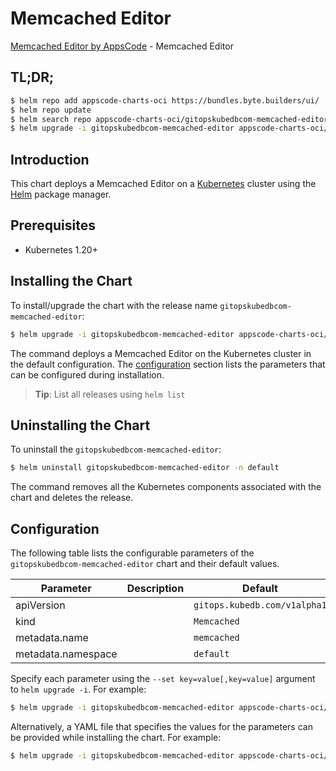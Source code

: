 # Memcached Editor

[Memcached Editor by AppsCode](https://appscode.com) - Memcached Editor

## TL;DR;

```bash
$ helm repo add appscode-charts-oci https://bundles.byte.builders/ui/
$ helm repo update
$ helm search repo appscode-charts-oci/gitopskubedbcom-memcached-editor --version=v0.14.0
$ helm upgrade -i gitopskubedbcom-memcached-editor appscode-charts-oci/gitopskubedbcom-memcached-editor -n default --create-namespace --version=v0.14.0
```

## Introduction

This chart deploys a Memcached Editor on a [Kubernetes](http://kubernetes.io) cluster using the [Helm](https://helm.sh) package manager.

## Prerequisites

- Kubernetes 1.20+

## Installing the Chart

To install/upgrade the chart with the release name `gitopskubedbcom-memcached-editor`:

```bash
$ helm upgrade -i gitopskubedbcom-memcached-editor appscode-charts-oci/gitopskubedbcom-memcached-editor -n default --create-namespace --version=v0.14.0
```

The command deploys a Memcached Editor on the Kubernetes cluster in the default configuration. The [configuration](#configuration) section lists the parameters that can be configured during installation.

> **Tip**: List all releases using `helm list`

## Uninstalling the Chart

To uninstall the `gitopskubedbcom-memcached-editor`:

```bash
$ helm uninstall gitopskubedbcom-memcached-editor -n default
```

The command removes all the Kubernetes components associated with the chart and deletes the release.

## Configuration

The following table lists the configurable parameters of the `gitopskubedbcom-memcached-editor` chart and their default values.

|     Parameter      | Description |                 Default                 |
|--------------------|-------------|-----------------------------------------|
| apiVersion         |             | <code>gitops.kubedb.com/v1alpha1</code> |
| kind               |             | <code>Memcached</code>                  |
| metadata.name      |             | <code>memcached</code>                  |
| metadata.namespace |             | <code>default</code>                    |


Specify each parameter using the `--set key=value[,key=value]` argument to `helm upgrade -i`. For example:

```bash
$ helm upgrade -i gitopskubedbcom-memcached-editor appscode-charts-oci/gitopskubedbcom-memcached-editor -n default --create-namespace --version=v0.14.0 --set apiVersion=gitops.kubedb.com/v1alpha1
```

Alternatively, a YAML file that specifies the values for the parameters can be provided while
installing the chart. For example:

```bash
$ helm upgrade -i gitopskubedbcom-memcached-editor appscode-charts-oci/gitopskubedbcom-memcached-editor -n default --create-namespace --version=v0.14.0 --values values.yaml
```
